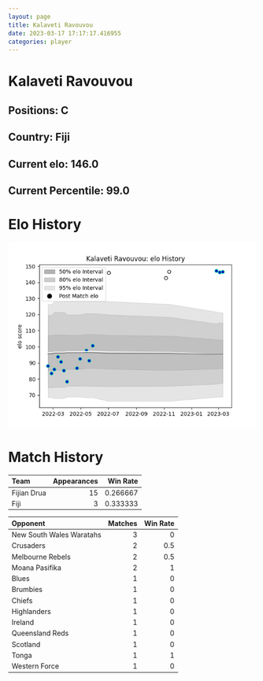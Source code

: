 ```yaml
---  
layout: page  
title: Kalaveti Ravouvou  
date: 2023-03-17 17:17:17.416955  
categories: player  
---
```

# Kalaveti Ravouvou

## Positions: C

## Country: Fiji

## Current elo: 146.0

## Current Percentile: 99.0

# Elo History


![elo history](history_KalavetiRavouvou.png)
# Match History


| Team        |   Appearances |   Win Rate |
|:------------|--------------:|-----------:|
| Fijian Drua |            15 |   0.266667 |
| Fiji        |             3 |   0.333333 |

| Opponent                 |   Matches |   Win Rate |
|:-------------------------|----------:|-----------:|
| New South Wales Waratahs |         3 |        0   |
| Crusaders                |         2 |        0.5 |
| Melbourne Rebels         |         2 |        0.5 |
| Moana Pasifika           |         2 |        1   |
| Blues                    |         1 |        0   |
| Brumbies                 |         1 |        0   |
| Chiefs                   |         1 |        0   |
| Highlanders              |         1 |        0   |
| Ireland                  |         1 |        0   |
| Queensland Reds          |         1 |        0   |
| Scotland                 |         1 |        0   |
| Tonga                    |         1 |        1   |
| Western Force            |         1 |        0   |